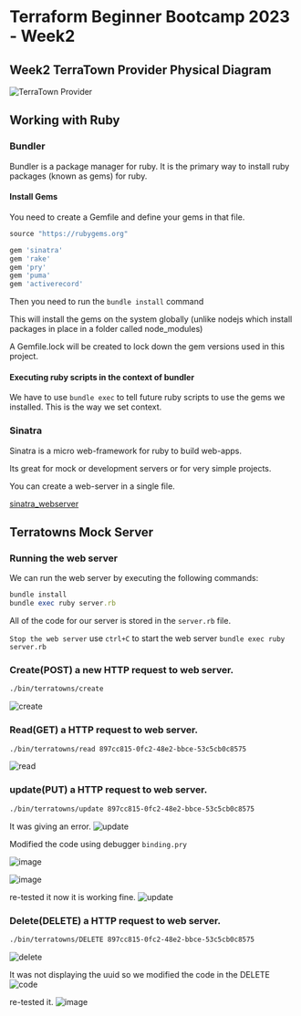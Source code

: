 # Terraform Beginner Bootcamp 2023 - Week2

## Week2 TerraTown Provider Physical Diagram

![TerraTown Provider](https://github.com/madhavi-chavva/terraform-beginner-bootcamp-2023/assets/125069098/7438c402-8331-4232-b2af-2096d3f4af39)

## Working with Ruby

### Bundler

Bundler is a package manager for ruby.
It is the primary way to install ruby packages (known as gems) for ruby.

#### Install Gems

You need to create a Gemfile and define your gems in that file.

```rb
source "https://rubygems.org"

gem 'sinatra'
gem 'rake'
gem 'pry'
gem 'puma'
gem 'activerecord'
```
Then you need to run the `bundle install` command

This will install the gems on the system globally (unlike nodejs which install packages in place in a folder called node_modules)

A Gemfile.lock will be created to lock down the gem versions used in this project.

#### Executing ruby scripts in the context of bundler

We have to use `bundle exec` to tell future ruby scripts to use the gems we installed. This is the way we set context.

### Sinatra

Sinatra is a micro web-framework for ruby to build web-apps.

Its great for mock or development servers or for very simple projects.

You can create a web-server in a single file.

[sinatra_webserver](https://sinatrarb.com/)

## Terratowns Mock Server

### Running the web server

We can run the web server by executing the following commands:

```rb
bundle install
bundle exec ruby server.rb
```

All of the code for our server is stored in the `server.rb` file.

`Stop the web server` use `ctrl+C` to start the web server  `bundle exec ruby server.rb`

### Create(POST) a new HTTP request to web server.

```sh
./bin/terratowns/create
```
![create](https://github.com/madhavi-chavva/terraform-beginner-bootcamp-2023/assets/125069098/aa0136ed-9c76-4bf0-afad-bbc947891b71)

### Read(GET) a HTTP request to web server.

```sh
./bin/terratowns/read 897cc815-0fc2-48e2-bbce-53c5cb0c8575
```
![read](https://github.com/madhavi-chavva/terraform-beginner-bootcamp-2023/assets/125069098/cd60f1b4-ec8a-44eb-b478-746e0d173ff7)

### update(PUT) a HTTP request to web server.
```sh
./bin/terratowns/update 897cc815-0fc2-48e2-bbce-53c5cb0c8575
```
It was giving an error.
![update](https://github.com/madhavi-chavva/terraform-beginner-bootcamp-2023/assets/125069098/099d2c5d-c1b5-45ca-b0c1-98ad4b06ded3)

Modified the code using debugger `binding.pry`

![image](https://github.com/madhavi-chavva/terraform-beginner-bootcamp-2023/assets/125069098/34158355-cd63-4d06-bcac-65be1d15b548)

![image](https://github.com/madhavi-chavva/terraform-beginner-bootcamp-2023/assets/125069098/155b7bf7-84f7-42dc-8930-d3d501f6df2c)

re-tested it now it is working fine.
![update](https://github.com/madhavi-chavva/terraform-beginner-bootcamp-2023/assets/125069098/f5cecf01-d37f-4821-a6eb-b5e6724469c2)

### Delete(DELETE) a HTTP request to web server.
```sh
./bin/terratowns/DELETE 897cc815-0fc2-48e2-bbce-53c5cb0c8575
```
![delete](https://github.com/madhavi-chavva/terraform-beginner-bootcamp-2023/assets/125069098/c42096e0-f0ba-4ff2-80ac-2cb7a54dfd91)

It was not displaying the uuid so we modified the code in the DELETE 
![code](https://github.com/madhavi-chavva/terraform-beginner-bootcamp-2023/assets/125069098/6278ee96-1250-4531-b2cb-5519048c885e)

re-tested it.
![image](https://github.com/madhavi-chavva/terraform-beginner-bootcamp-2023/assets/125069098/e09f2aad-4d26-4c0e-8c16-7c54c2bca5f1)



